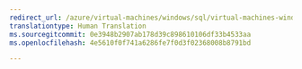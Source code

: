 ```yaml
---
redirect_url: /azure/virtual-machines/windows/sql/virtual-machines-windows-use-storage-sql-server-backup-restore
translationtype: Human Translation
ms.sourcegitcommit: 0e3948b2907ab178d39c898610106df33b4533aa
ms.openlocfilehash: 4e5610f0f741a6286fe7f0d3f02368008b8791bd

---
```



<!--HONumber=Feb17_HO3-->


